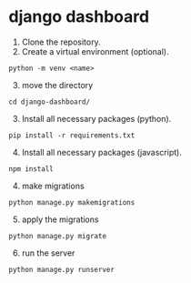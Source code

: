 # django dashboard
1. Clone the repository.
2. Create a virtual environment (optional).
```
python -m venv <name>
```
3. move the directory
```
cd django-dashboard/
```
3. Install all necessary packages (python).
```
pip install -r requirements.txt
```
4. Install all necessary packages (javascript).
```
npm install
```
4. make migrations
```
python manage.py makemigrations
```
5. apply the migrations
```
python manage.py migrate
```
6. run the server
```
python manage.py runserver
```
